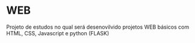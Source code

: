 # WEB
Projeto de estudos no qual será desenovilvido projetos WEB básicos com HTML, CSS, Javascript e python (FLASK)
